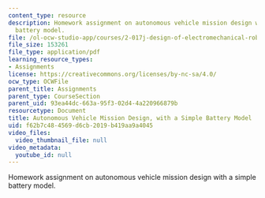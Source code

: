 ```yaml
---
content_type: resource
description: Homework assignment on autonomous vehicle mission design with a simple
  battery model.
file: /ol-ocw-studio-app/courses/2-017j-design-of-electromechanical-robotic-systems-fall-2009/f62b7c484569d6cb2019b419aa9a4045_MIT2_017JF09_p09.pdf
file_size: 153261
file_type: application/pdf
learning_resource_types:
- Assignments
license: https://creativecommons.org/licenses/by-nc-sa/4.0/
ocw_type: OCWFile
parent_title: Assignments
parent_type: CourseSection
parent_uid: 93ea44dc-663a-95f3-02d4-4a220966879b
resourcetype: Document
title: Autonomous Vehicle Mission Design, with a Simple Battery Model
uid: f62b7c48-4569-d6cb-2019-b419aa9a4045
video_files:
  video_thumbnail_file: null
video_metadata:
  youtube_id: null
---
```

Homework assignment on autonomous vehicle mission design with a simple battery model.